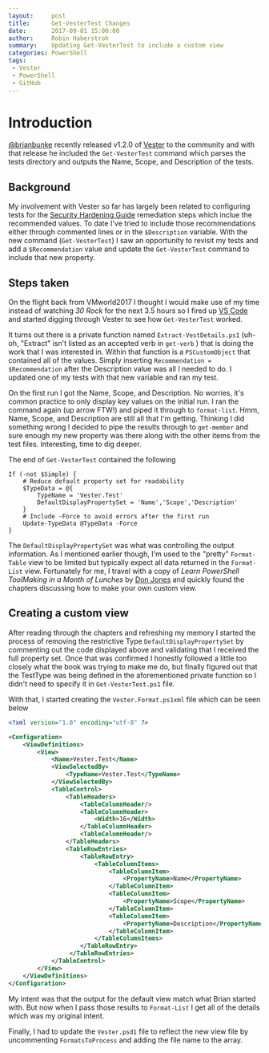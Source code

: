```yaml
---
layout:     post
title:      Get-VesterTest Changes
date:       2017-09-01 15:00:00
author:     Robin Haberstroh
summary:    Updating Get-VesterTest to include a custom view
categories: PowerShell
tags:
 - Vester
 - PowerShell
 - GitHub
---
```




# Introduction

[@brianbunke] recently released v1.2.0 of [Vester] to the community and with that release he included the `Get-VesterTest` command which parses the tests directory and outputs the Name, Scope, and Description of the tests. 

## Background

My involvement with Vester so far has largely been related to configuring tests for the [Security Hardening Guide] remediation steps which inclue the recommended values. To date I've tried to include those recommendations either through commented lines or in the `$Description` variable. With the new command (`Get-VesterTest`) I saw an opportunity to revisit my tests and add a `$Recommendation` value and update the `Get-VesterTest` command to include that new property.

## Steps taken

On the flight back from VMworld2017 I thought I would make use of my time instead of watching _30 Rock_ for the next 3.5 hours so I fired up [VS Code] and started digging through Vester to see how `Get-VesterTest` worked.

It turns out there is a private function named `Extract-VestDetails.ps1` (uh-oh, "Extract" isn't listed as an accepted verb in `get-verb` <i class="fa fa-frown-o" aria-hidden="true"></i> ) that is doing the work that I was interested in. Within that function is a `PSCustomObject` that contained all of the values. Simply inserting `Recommendation = $Recommendation` after the Description value was all I needed to do. I updated one of my tests with that new variable and ran my test.

On the first run I got the Name, Scope, and Description. No worries, it's common practice to only display key values on the initial run. I ran the command again (up arrow FTW!) and piped it through to `format-list`. Hmm, Name, Scope, and Description are still all that I'm getting. Thinking I did  something wrong I decided to pipe the results through to `get-member` and sure enough my new property was there along with the other items from the test files. Interesting, time to dig deeper.

The end of `Get-VesterTest` contained the following

```posh
If (-not $Simple) {
    # Reduce default property set for readability
    $TypeData = @{
        TypeName = 'Vester.Test'
        DefaultDisplayPropertySet = 'Name','Scope','Description'
    }
    # Include -Force to avoid errors after the first run
    Update-TypeData @TypeData -Force
}
```

The `DefaultDisplayPropertySet` was what was controlling the output information. As I mentioned earlier though, I'm used to the "pretty" `Format-Table` view to be limited but typically expect all data returned in the `Format-List` view. Fortunately for me, I travel with a copy of _Learn PowerShell ToolMaking in a Month of Lunches_ by [Don Jones] and quickly found the chapters discussing how to make your own custom view.

## Creating a custom view

After reading through the chapters and refreshing my memory I started the process of removing the restrictive Type `DefaultDisplayPropertySet` by commenting out the code displayed above and validating that I received the full property set. Once that was confirmed I honestly followed a little too closely what the book was trying to make me do, but finally figured out that the TestType was being defined in the aforementioned private function so I didn't need to specify it in `Get-VesterTest.ps1` file. 

With that, I started creating the `Vester.Format.ps1xml` file which can be seen below

```xml
<?xml version="1.0" encoding="utf-8" ?>

<Configuration>
    <ViewDefinitions>
        <View>
            <Name>Vester.Test</Name>
            <ViewSelectedBy>
                <TypeName>Vester.Test</TypeName>
            </ViewSelectedBy>
            <TableControl>
                <TableHeaders>
                    <TableColumnHeader/>
                    <TableColumnHeader>
                        <Width>16</Width>
                    </TableColumnHeader>
                    <TableColumnHeader/>
                </TableHeaders>
                <TableRowEntries>
                    <TableRowEntry>
                        <TableColumnItems>
                            <TableColumnItem>
                                <PropertyName>Name</PropertyName>
                            </TableColumnItem>
                            <TableColumnItem>
                                <PropertyName>Scope</PropertyName>
                            </TableColumnItem>
                            <TableColumnItem>
                                <PropertyName>Description</PropertyName>
                            </TableColumnItem>
                        </TableColumnItems>
                    </TableRowEntry>
                 </TableRowEntries>
            </TableControl>
        </View>
    </ViewDefinitions>
</Configuration>
```

My intent was that the output for the default view match what Brian started with. But now when I pass those results to `Format-List` I get all of the details which was my original intent.

Finally, I had to update the `Vester.psd1` file to reflect the new view file by uncommenting `FormatsToProcess` and adding the file name to the array.

[@BrianBunke]: http://www.twitter.com/brianbunke

[Don Jones]: http://www.twitter.com/concentrateddon

[Vester]: https://github.com/WahlNetwork/Vester

[Security Hardening Guide]: https://www.vmware.com/security/hardening-guides.html

[VS Code]: https://code.visualstudio.com/